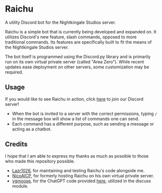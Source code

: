 # Raichu
A utility Discord bot for the Nightkingale Studios server.

Raichu is a simple bot that is currently being developed and expanded on. It utilizes Discord's new feature, slash commands, opposed to more traditional commands. Its features are specifically built to fit the means of the Nightkingale Studios server.

The bot itself is programmed using the Discord.py library and is primarily run on its own virtual private server (called "Area Zero"). While recent updates ease deployment on other servers, some customization may be required.

## Usage
If you would like to see Raichu in action, click [here](https://discord.gg/mYjeaZQ) to join our Discord server!
* When the bot is invited to a server with the correct permissions, typing `/` in the message box will show a list of commands one can send.
* Each command has a different purpose, such as sending a message or acting as a chatbot.

## Credits
I hope that I am able to express my thanks as much as possible to those who made this repository possible.
* [Lazr1026](https://github.com/Lazr1026), for maintaining and testing Raichu's code alongside me.
* [NicoAICP](https://github.com/NicoAICP), for formerly hosting Raichu on his own virtual private server.
* [vgmoose](https://github.com/vgmoose), for the ChatGPT code provided [here](https://gist.github.com/vgmoose/a54408a28189b19501ed1afb7ee8d4e1), utilized in the discuss module.